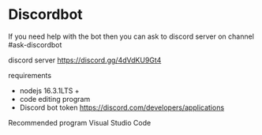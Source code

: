 # Discordbot

If you need help with the bot then you can ask to discord server on channel #ask-discordbot

discord server https://discord.gg/4dVdKU9Gt4




requirements

- nodejs 16.3.1LTS +
- code editing program
- Discord bot token https://discord.com/developers/applications

Recommended program
Visual Studio Code
